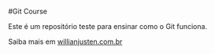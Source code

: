 #Git Course

Este é um repositório teste para ensinar como o Git funciona.

Saiba mais em [willianjusten.com.br](http://willianjusten.com.br)